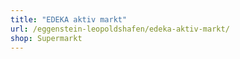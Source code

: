 ```yaml
---
title: "EDEKA aktiv markt"
url: /eggenstein-leopoldshafen/edeka-aktiv-markt/
shop: Supermarkt
---
```

